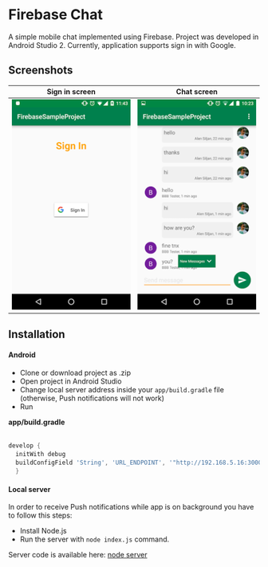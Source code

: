 # Firebase Chat

A simple mobile chat implemented using Firebase. Project was developed in Android Studio 2. Currently, application supports sign in with Google.

## Screenshots

Sign in screen             |  Chat screen              
:-------------------------:|:-------------------------:|
![Sign in screen](https://github.com/asiljan/FirebaseChat/blob/master/screenshots/sign_in.png?raw=true) | ![Chat screen](https://github.com/asiljan/FirebaseChat/blob/master/screenshots/chat_new_msg.png?raw=true) |

## Installation

#### Android

* Clone or download project as .zip
* Open project in Android Studio
* Change local server address inside your `app/build.gradle` file (otherwise, Push notifications will not work)
* Run

**app/build.gradle**

```gradle

develop {
  initWith debug
  buildConfigField 'String', 'URL_ENDPOINT', '"http://192.168.5.16:3000"'
  }

```

#### Local server

In order to receive Push notifications while app is on background you have to follow this steps:

* Install Node.js
* Run the server with `node index.js` command.

Server code is available here: [node server](https://github.com/asiljan/FirebaseChat/tree/master/server)
